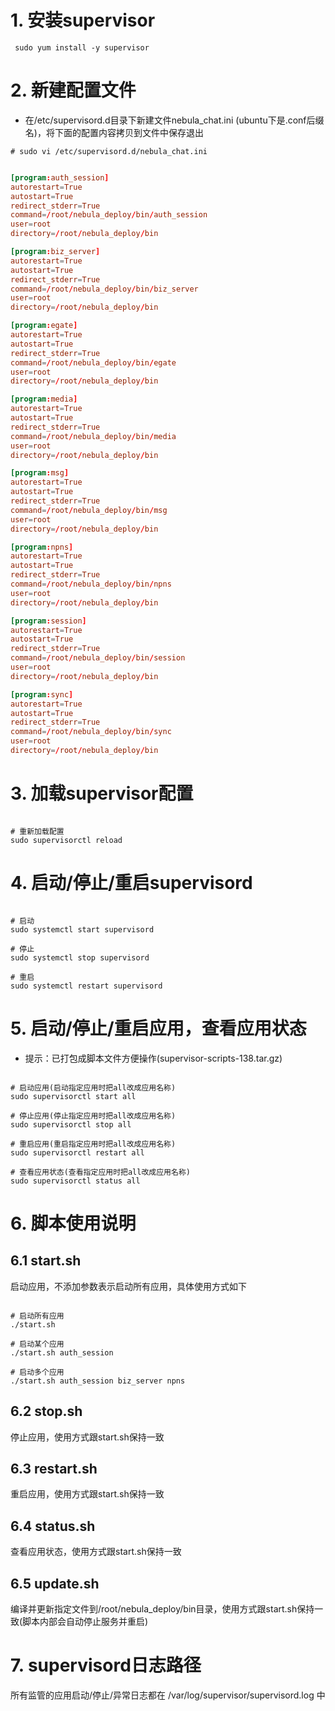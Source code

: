 
# 1. 安装supervisor

```shell
 sudo yum install -y supervisor
```

# 2. 新建配置文件

* 在/etc/supervisord.d目录下新建文件nebula_chat.ini (ubuntu下是.conf后缀名)，将下面的配置内容拷贝到文件中保存退出

```shell
# sudo vi /etc/supervisord.d/nebula_chat.ini
```

```conf

[program:auth_session]
autorestart=True
autostart=True        
redirect_stderr=True  
command=/root/nebula_deploy/bin/auth_session
user=root
directory=/root/nebula_deploy/bin

[program:biz_server]
autorestart=True
autostart=True        
redirect_stderr=True  
command=/root/nebula_deploy/bin/biz_server
user=root
directory=/root/nebula_deploy/bin

[program:egate]
autorestart=True
autostart=True        
redirect_stderr=True  
command=/root/nebula_deploy/bin/egate
user=root
directory=/root/nebula_deploy/bin

[program:media]
autorestart=True
autostart=True        
redirect_stderr=True  
command=/root/nebula_deploy/bin/media
user=root
directory=/root/nebula_deploy/bin

[program:msg]
autorestart=True
autostart=True        
redirect_stderr=True  
command=/root/nebula_deploy/bin/msg
user=root
directory=/root/nebula_deploy/bin

[program:npns]
autorestart=True
autostart=True        
redirect_stderr=True  
command=/root/nebula_deploy/bin/npns
user=root
directory=/root/nebula_deploy/bin

[program:session]
autorestart=True
autostart=True        
redirect_stderr=True  
command=/root/nebula_deploy/bin/session
user=root
directory=/root/nebula_deploy/bin

[program:sync]
autorestart=True
autostart=True        
redirect_stderr=True  
command=/root/nebula_deploy/bin/sync
user=root
directory=/root/nebula_deploy/bin

```
# 3. 加载supervisor配置

```shell

# 重新加载配置
sudo supervisorctl reload

```

# 4. 启动/停止/重启supervisord

```shell

# 启动
sudo systemctl start supervisord

# 停止
sudo systemctl stop supervisord

# 重启
sudo systemctl restart supervisord

```


# 5. 启动/停止/重启应用，查看应用状态

* 提示：已打包成脚本文件方便操作(supervisor-scripts-138.tar.gz)

```shell

# 启动应用(启动指定应用时把all改成应用名称)
sudo supervisorctl start all

# 停止应用(停止指定应用时把all改成应用名称)
sudo supervisorctl stop all

# 重启应用(重启指定应用时把all改成应用名称)
sudo supervisorctl restart all

# 查看应用状态(查看指定应用时把all改成应用名称)
sudo supervisorctl status all

```


# 6. 脚本使用说明

## 6.1 start.sh 

启动应用，不添加参数表示启动所有应用，具体使用方式如下

```shell

# 启动所有应用
./start.sh

# 启动某个应用
./start.sh auth_session

# 启动多个应用
./start.sh auth_session biz_server npns

```

## 6.2 stop.sh

停止应用，使用方式跟start.sh保持一致

## 6.3 restart.sh 

重启应用，使用方式跟start.sh保持一致

## 6.4 status.sh 

查看应用状态，使用方式跟start.sh保持一致

## 6.5 update.sh

编译并更新指定文件到/root/nebula_deploy/bin目录，使用方式跟start.sh保持一致(脚本内部会自动停止服务并重启)

# 7. supervisord日志路径

所有监管的应用启动/停止/异常日志都在 /var/log/supervisor/supervisord.log 中